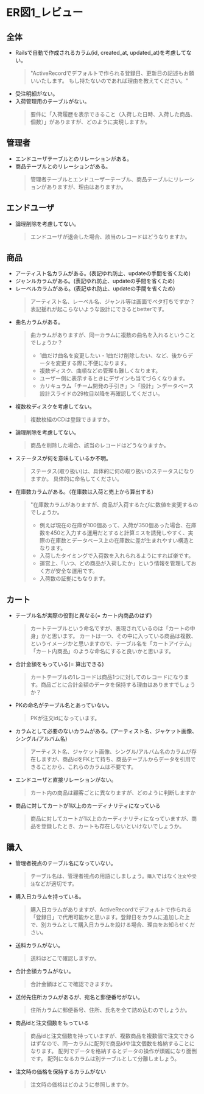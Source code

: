 # ER図1_レビュー
## 全体
- Railsで自動で作成されるカラム(id, created_at, updated_at)を考慮してない。
  > "ActiveRecordでデフォルトで作られる登録日、更新日の記述もお願いいたします。
  > もし持たないのであれば理由を教えてください。"
- 受注明細がない。
- 入荷管理用のテーブルがない。
  > 要件に「入荷履歴を表示できること（入荷した日時、入荷した商品、個数）」がありますが、どのように実現しますか。

## 管理者
- エンドユーザテーブルとのリレーションがある。
- 商品テーブルとのリレーションがある。
  > 管理者テーブルとエンドユーザーテーブル、商品テーブルにリレーションがありますが、理由はありますか。

## エンドユーザ
- 論理削除を考慮してない。
  > エンドユーザが退会した場合、該当のレコードはどうなりますか。

## 商品
- アーティスト名カラムがある。(表記ゆれ防止、updateの手間を省くため)
- ジャンルカラムがある。(表記ゆれ防止、updateの手間を省くため)
- レーベルカラムがある。(表記ゆれ防止、updateの手間を省くため)
  > アーティスト名、レーベル名、ジャンル等は画面でベタ打ちですか？
  > 表記揺れが起こらないような設計にできるとbetterです。
- 曲名カラムがある。
  > 曲カラムがありますが、同一カラムに複数の曲名を入れるということでしょうか？
  > * 1曲だけ曲名を変更したい・1曲だけ削除したい、など、後からデータを変更する際に不便になります。
  > * 複数ディスク、曲順などの管理も難しくなります。
  > * ユーザー側に表示するときにデザインも当てづらくなります。
  > * カリキュラム「チーム開発の手引き」＞「設計」＞データベース設計スライドの29枚目以降を再確認してください。
- 複数枚ディスクを考慮してない。
  > 複数枚組のCDは登録できますか。
- 論理削除を考慮してない。
  > 商品を削除した場合、該当のレコードはどうなりますか。
- ステータスが何を意味しているか不明。
  > ステータス(取り扱い)は、具体的に何の取り扱いのステータスになりますか。
  > 具体的に命名してください。
- 在庫数カラムがある。（在庫数は入荷と売上から算出する）
  > "在庫数カラムがありますが、商品が入荷するたびに数値を変更するのでしょうか。
  > * 例えば現在の在庫が100個あって、入荷が350個あった場合、在庫数を450と入力する運用だとすると計算ミスを誘発しやすく、実際の在庫数とデータベース上の在庫数に差が生まれやすい構造となります。
  > * 入荷したタイミングで入荷数を入れられるようにすれば楽です。
  > * 運営上、「いつ、どの商品が入荷したか」という情報を管理しておく方が安全な運用です。
  > * 入荷数の証拠にもなります。

## カート
- テーブル名が実際の役割と異なる(= カート内商品のはず)
  > カートテーブルという命名ですが、表現されているのは「カートの中身」かと思います。
  > カートは一つ、その中に入っている商品は複数、というイメージかと思いますので、テーブル名を「カートアイテム」「カート内商品」のような命名にすると良いかと思います。
- 合計金額をもっている(= 算出できる)
  > カートテーブルの1レコードは商品1つに対してのレコードになります。商品ごとに合計金額のデータを保持する理由はありますでしょうか？
- PKの命名がテーブル名とあっていない。
  > PKが注文idになっています。
- カラムとして必要のないカラムがある。(アーティスト名、ジャケット画像、シングル/アルバム名)
  > アーティスト名、ジャケット画像、シングル/アルバム名のカラムが存在しますが、商品idをFKとて持ち、商品テーブルからデータを引用できることから、これらのカラムは不要です。
- エンドユーザと直接リレーションがない。
  > カート内の商品は顧客ごとに異なりますが、どのように判断しますか
- 商品に対してカートが1以上のカーディナリティになっている
  > 商品に対してカートが1以上のカーディナリティになっていますが、商品を登録したとき、カートも存在しないといけないでしょうか。

## 購入
- 管理者視点のテーブル名になっていない。
  > テーブル名は、管理者視点の用語にしましょう。`購入`ではなく`注文`や`受注`などが適切です。
- 購入日カラムを持っている。
  > 購入日カラムがありますが、ActiveRecordでデフォルトで作られる「登録日」で代用可能かと思います。登録日をカラムに追加した上で、別カラムとして購入日カラムを設ける場合、理由をお知らせください。
- 送料カラムがない。
  > 送料はどこで確認しますか。
- 合計金額カラムがない。
  > 合計金額はどこで確認できますか。
- 送付先住所カラムがあるが、宛名と郵便番号がない。
  > 住所カラムに郵便番号、住所、氏名を全て詰め込むのでしょうか。
- 商品idと注文個数をもっている
  > 商品idと注文個数を持っていますが、複数商品を複数個で注文できるはずなので、同一カラムに配列で商品idや注文個数を格納することになります。
  > 配列でデータを格納するとデータの操作が煩雑になり面倒です。
  > 配列になるカラムは別テーブルとして分離しましょう。
- 注文時の価格を保持するカラムがない
  > 注文時の価格はどのように参照しますか。
